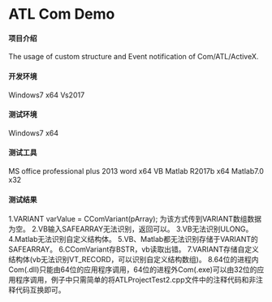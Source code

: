 # ATL Com Demo

#### 项目介绍
The usage of custom structure and Event notification of Com/ATL/ActiveX.

#### 开发环境
Windows7 x64 Vs2017

#### 测试环境
Windows7 x64

#### 测试工具
MS office professional plus 2013 word x64 VB
Matlab R2017b x64
Matlab7.0 x32

#### 测试结果
1.VARIANT varValue = CComVariant(pArray);  为该方式传到VARIANT数组数据为空。
2.VB输入SAFEARRAY无法识别，返回可以。
3.VB无法识别ULONG。
4.Matlab无法识别自定义结构体。
5.VB、Matlab都无法识别存储于VARIANT的SAFEARRAY。
6.CComVariant存BSTR，vb读取出错。
7.VARIANT存储自定义结构体(vb无法识别VT_RECORD，可以识别自定义结构数组)。
8.64位的进程内Com(.dll)只能由64位的应用程序调用，64位的进程外Com(.exe)可以由32位的应用程序调用，例子中只需简单的将ATLProjectTest2.cpp文件中的注释代码和非注释代码互换即可。